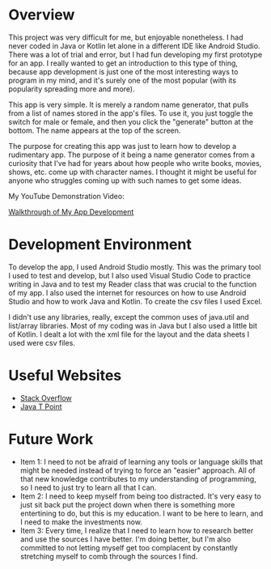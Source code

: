 # Overview

This project was very difficult for me, but enjoyable nonetheless. I had never coded in Java or Kotlin let alone in a different IDE like Android Studio. There was a lot of trial and error, but I had fun developing my first prototype for an app. I really wanted to get an introduction to this type of thing, because app development is just one of the most interesting ways to program in my mind, and it's surely one of the most popular (with its popularity spreading more and more).

This app is very simple. It is merely a random name generator, that pulls from a list of names stored in the app's files. To use it, you just toggle the switch for male or female, and then you click the "generate" button at the bottom. The name appears at the top of the screen.

The purpose for creating this app was just to learn how to develop a rudimentary app. The purpose of it being a name generator comes from a curiosity that I've had for years about how people who write books, movies, shows, etc. come up with character names. I thought it might be useful for anyone who struggles coming up with such names to get some ideas.

My YouTube Demonstration Video:

[Walkthrough of My App Development](https://youtu.be/z2WeDcWlFjA)

# Development Environment

To develop the app, I used Android Studio mostly. This was the primary tool I used to test and develop, but I also used Visual Studio Code to practice writing in Java and to test my Reader class that was crucial to the function of my app. I also used the internet for resources on how to use Android Studio and how to work Java and Kotlin. To create the csv files I used Excel.

I didn't use any libraries, really, except the common uses of java.util and list/array libraries. Most of my coding was in Java but I also used a little bit of Kotlin. I dealt a lot with the xml file for the layout and the data sheets I used were csv files.

# Useful Websites

* [Stack Overflow](https://stackoverflow.com/)
* [Java T Point](https://www.javatpoint.com/)

# Future Work

* Item 1: I need to not be afraid of learning any tools or language skills that might be needed instead of trying to force an "easier" approach. All of that new knowledge contributes to my understanding of programming, so I need to just try to learn all that I can.
* Item 2: I need to keep myself from being too distracted. It's very easy to just sit back put the project down when there is something more entertining to do, but this is my education. I want to be here to learn, and I need to make the investments now.
* Item 3: Every time, I realize that I need to learn how to research better and use the sources I have better. I'm doing better, but I'm also committed to not letting myself get too complacent by constantly stretching myself to comb through the sources I find.